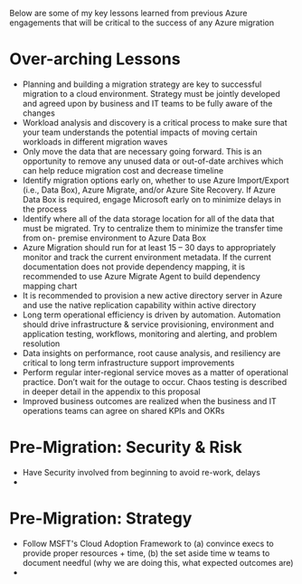 Below are some of my key lessons learned from previous Azure engagements that will be critical to the success of any Azure migration

# Over-arching Lessons
- Planning and building a migration strategy are key to successful migration to a cloud environment. Strategy must be jointly developed and agreed upon by business and IT teams to be fully aware of the changes
- Workload analysis and discovery is a critical process to make sure that your team understands the potential impacts of moving certain workloads in different migration waves
- Only move the data that are necessary going forward. This is an opportunity to remove any unused data or out-of-date archives which can help reduce migration cost and decrease timeline
- Identify migration options early on, whether to use Azure Import/Export (i.e., Data Box), Azure Migrate, and/or Azure Site Recovery. If Azure Data Box is required, engage Microsoft early on to minimize delays in the process
- Identify where all of the data storage location for all of the data that must be migrated. Try to centralize them to minimize the transfer time from on- premise environment to Azure Data Box
- Azure Migration should run for at least 15 – 30 days to appropriately monitor and track the current environment metadata. If the current documentation does not provide dependency mapping, it is recommended to use Azure Migrate Agent to build dependency mapping chart
- It is recommended to provision a new active directory server in Azure and use the native replication capability within active directory
- Long term operational efficiency is driven by automation. Automation should drive infrastructure & service provisioning, environment and application testing, workflows, monitoring and alerting, and problem resolution
- Data insights on performance, root cause analysis, and resiliency are critical to long term infrastructure support improvements
- Perform regular inter-regional service moves as a matter of operational practice. Don’t wait for the outage to occur. Chaos testing is described in deeper detail in the appendix to this proposal
- Improved business outcomes are realized when the business and IT operations teams can agree on shared KPIs and OKRs

# Pre-Migration: Security & Risk
- Have Security involved from beginning to avoid re-work, delays
- 

# Pre-Migration: Strategy
- Follow MSFT's Cloud Adoption Framework to (a) convince execs to provide proper resources + time, (b) the set aside time w teams to document needful (why we are doing this, what expected outcomes are)
- 
